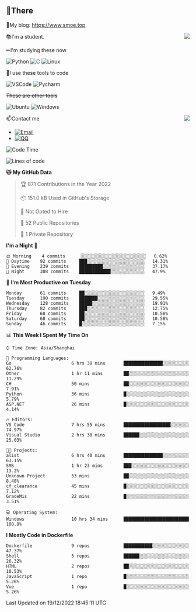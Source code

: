 
## 👏There

📰My blog: https://www.smoe.top

<img align="right" src="https://github-readme-stats.vercel.app/api/top-langs/?username=AkashiCoin"/>


📚I'm a student.

✏I'm studying these now

![Python](https://img.shields.io/badge/-Python-blue?style=flat-square&logo=Python&logoColor=fff)
![C](https://img.shields.io/badge/-C-585858?style=flat-square&logo=C&logoColor=fff)
![Linux](https://img.shields.io/badge/-Linux-black?style=flat-square&logo=Linux&logoColor=fff)

🔨I use these tools to code

![VSCode](https://img.shields.io/badge/-VSCode-blue?style=flat-square&logo=visualstudiocode&logoColor=fff)
![Pycharm](https://img.shields.io/badge/-Pycharm-green?style=flat-square&logo=pycharm&logoColor=fff)

 ~~These are other tools~~

![Ubuntu](https://img.shields.io/badge/-Ubuntu-orange?style=flat-square&logo=Ubuntu&logoColor=fff)
![Windows](https://img.shields.io/badge/-Windows-blue?style=flat-square&logo=Windows&logoColor=fff)

<img align="right" src="https://github-readme-stats.vercel.app/api?username=AkashiCoin" />


📫Contact me

* [![Email](https://img.shields.io/badge/Email-l1040186796@gmail.com-1?style=social&logoColor=fff)](mailto:l1040186796@gmail.com)
* [![QQ](https://img.shields.io/badge/QQ-1040186796-1?style=social&logoColor=fff)](tencent://AddContact/?fromId=45&fromSubId=1&subcmd=all&uin=1040186796&website=www.oicqzone.com)

<!--START_SECTION:waka-->
![Code Time](http://img.shields.io/badge/Code%20Time-358%20hrs%2036%20mins-blue)

![Lines of code](https://img.shields.io/badge/From%20Hello%20World%20I%27ve%20Written-5%20Thousand%20lines%20of%20code-blue)

**🐱 My GitHub Data** 

> 🏆 871 Contributions in the Year 2022
 > 
> 📦 151.0 kB Used in GitHub's Storage 
 > 
> 🚫 Not Opted to Hire
 > 
> 📜 52 Public Repositories 
 > 
> 🔑 1 Private Repository 
 > 
**I'm a Night 🦉** 

```text
🌞 Morning    4 commits      ░░░░░░░░░░░░░░░░░░░░░░░░░   0.62% 
🌆 Daytime    92 commits     ███░░░░░░░░░░░░░░░░░░░░░░   14.31% 
🌃 Evening    239 commits    █████████░░░░░░░░░░░░░░░░   37.17% 
🌙 Night      308 commits    ████████████░░░░░░░░░░░░░   47.9%

```
📅 **I'm Most Productive on Tuesday** 

```text
Monday       61 commits     ██░░░░░░░░░░░░░░░░░░░░░░░   9.49% 
Tuesday      190 commits    ███████░░░░░░░░░░░░░░░░░░   29.55% 
Wednesday    128 commits    █████░░░░░░░░░░░░░░░░░░░░   19.91% 
Thursday     82 commits     ███░░░░░░░░░░░░░░░░░░░░░░   12.75% 
Friday       68 commits     ██░░░░░░░░░░░░░░░░░░░░░░░   10.58% 
Saturday     68 commits     ██░░░░░░░░░░░░░░░░░░░░░░░   10.58% 
Sunday       46 commits     █░░░░░░░░░░░░░░░░░░░░░░░░   7.15%

```


📊 **This Week I Spent My Time On** 

```text
⌚︎ Time Zone: Asia/Shanghai

💬 Programming Languages: 
Go                       6 hrs 38 mins       ███████████████░░░░░░░░░░   62.76% 
Other                    1 hr 11 mins        ██░░░░░░░░░░░░░░░░░░░░░░░   11.29% 
C#                       50 mins             ██░░░░░░░░░░░░░░░░░░░░░░░   7.91% 
Python                   36 mins             █░░░░░░░░░░░░░░░░░░░░░░░░   5.79% 
ASP.NET                  26 mins             █░░░░░░░░░░░░░░░░░░░░░░░░   4.14%

🔥 Editors: 
VS Code                  7 hrs 55 mins       ██████████████████░░░░░░░   74.97% 
Visual Studio            2 hrs 38 mins       ██████░░░░░░░░░░░░░░░░░░░   25.03%

🐱‍💻 Projects: 
alist                    6 hrs 40 mins       ███████████████░░░░░░░░░░   63.15% 
SMS                      1 hr 23 mins        ███░░░░░░░░░░░░░░░░░░░░░░   13.2% 
Unknown Project          53 mins             ██░░░░░░░░░░░░░░░░░░░░░░░   8.48% 
cf_clearance             45 mins             █░░░░░░░░░░░░░░░░░░░░░░░░   7.12% 
GradeMis                 22 mins             █░░░░░░░░░░░░░░░░░░░░░░░░   3.51%

💻 Operating System: 
Windows                  10 hrs 34 mins      █████████████████████████   100.0%

```

**I Mostly Code in Dockerfile** 

```text
Dockerfile               9 repos             ███████████░░░░░░░░░░░░░░   47.37% 
Shell                    5 repos             ██████░░░░░░░░░░░░░░░░░░░   26.32% 
HTML                     2 repos             ██░░░░░░░░░░░░░░░░░░░░░░░   10.53% 
JavaScript               1 repo              █░░░░░░░░░░░░░░░░░░░░░░░░   5.26% 
Vue                      1 repo              █░░░░░░░░░░░░░░░░░░░░░░░░   5.26%

```



 Last Updated on 19/12/2022 18:45:11 UTC
<!--END_SECTION:waka-->
